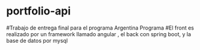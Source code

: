# portfolio-api
#Trabajo de entrega final para el programa Argentina Programa
#El front es realizado por un framework llamado angular , el back con spring boot, y la base de datos por mysql
